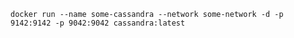 ```docker run --name some-cassandra --network some-network -d -p 9142:9142 -p 9042:9042 cassandra:latest```